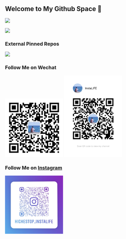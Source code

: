 ## Welcome to My Github Space 👋

![](https://github-readme-stats.vercel.app/api?username=highestop&show_icons=true)

![](https://github-readme-stats.vercel.app/api/top-langs/?username=highestop&layout=compact)

### External Pinned Repos

[![](https://github-readme-stats.vercel.app/api/pin?username=yfd-feer&repo=frontend-reading)](https://github.com/yfd-feer/frontend-reading/issues)

### Follow Me on Wechat

<img src="./src/my_wechat_official.jpg" width="192">

<img src="./src/my_wechat_channel.jpg" width="192">

### Follow Me on [Instagram](https://www.instagram.com/highestop_instalife/)

<img src="./src/my_ins.jpg" width="192">
